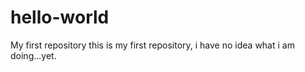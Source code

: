 # hello-world
My first repository
this is my first repository, i have no idea what i am doing...yet.
